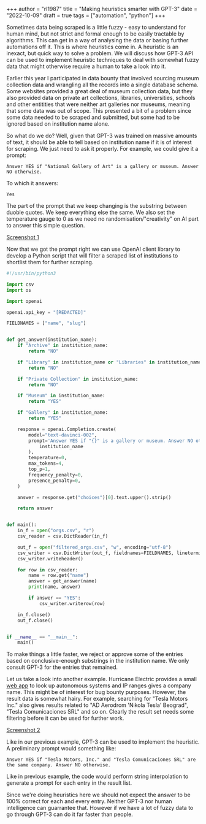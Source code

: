 +++
author = "rl1987"
title = "Making heuristics smarter with GPT-3"
date = "2022-10-09"
draft = true
tags = ["automation", "python"]
+++

Sometimes data being scraped is a little fuzzy - easy to understand for human mind,
but not strict and formal enough to be easily tractable by algorithms. This can
get in a way of analysing the data or basing further automations off it. This is
where heuristics come in. A heuristic is an inexact, but quick way to solve a
problem. We will discuss how GPT-3 API can be used to implement heuristic
techniques to deal with somewhat fuzzy data that might otherwise require a
human to take a look into it.

Earlier this year I participated in data bounty that involved sourcing museum
collection data and wrangling all the records into a single database schema.
Some websites provided a great deal of museum collection data, but they also
provided data on private art collections, libraries, universities, schools
and other entitities that were neither art galleries nor museums, meaning that
some data was out of scope. This presented a bit of a problem since some data
needed to be scraped and submitted, but some had to be ignored based on institution
name alone.

So what do we do? Well, given that GPT-3 was trained on massive amounts of text,
it should be able to tell based on institution name if it is of interest for
scraping. We just need to ask it properly. For example, we could give it a
prompt:

```
Answer YES if "National Gallery of Art" is a gallery or museum. Answer NO otherwise.
```

To which it answers:

```
Yes
```

The part of the prompt that we keep changing is the substring between duoble quotes.
We keep everything else the same. We also set the temperature gauge to 0 as we need
no randomisation/"creativity" on AI part to answer this simple question. 

[Screenshot 1](/2022-10-09_10.42.58.png)

Now that we got the prompt right we can use OpenAI client library to develop a Python
script that will filter a scraped list of institutions to shortlist them for further
scraping. 


```python
#!/usr/bin/python3

import csv
import os

import openai

openai.api_key = "[REDACTED]"

FIELDNAMES = ["name", "slug"]


def get_answer(institution_name):
    if "Archive" in institution_name:
        return "NO"

    if "Library" in institution_name or "Libraries" in institution_name:
        return "NO"

    if "Private Collection" in institution_name:
        return "NO"

    if "Museum" in institution_name:
        return "YES"

    if "Gallery" in institution_name:
        return "YES"

    response = openai.Completion.create(
        model="text-davinci-002",
        prompt='Answer YES if "{}" is a gallery or museum. Answer NO otherwise.'.format(
            institution_name
        ),
        temperature=0,
        max_tokens=4,
        top_p=1,
        frequency_penalty=0,
        presence_penalty=0,
    )

    answer = response.get("choices")[0].text.upper().strip()

    return answer


def main():
    in_f = open("orgs.csv", "r")
    csv_reader = csv.DictReader(in_f)

    out_f = open("filtered_orgs.csv", "w", encoding="utf-8")
    csv_writer = csv.DictWriter(out_f, fieldnames=FIELDNAMES, lineterminator="\n")
    csv_writer.writeheader()

    for row in csv_reader:
        name = row.get("name")
        answer = get_answer(name)
        print(name, answer)

        if answer == "YES":
            csv_writer.writerow(row)

    in_f.close()
    out_f.close()


if __name__ == "__main__":
    main()
```

To make things a little faster, we reject or approve some of the entries based
on conclusive-enough substrings in the institution name. We only consult GPT-3
for the entries that remained.

Let us take a look into another example. Hurricane Electric provides a small
[web app](https://bgp.he.net/) to look up autonomous systems and IP ranges gives a company name.
This might be of interest for bug bounty purposes. However, the result data
is somewhat hairy. For example, searching for "Tesla Motors Inc." also gives
results related to "AD Aerodrom 'Nikola Tesla' Beograd", "Tesla Comunicaciones SRL"
and so on. Clearly the result set needs some filtering before it can be used
for further work.

[Screenshot 2](/2022-10-08_14.16.53.png)

Like in our previous example, GPT-3 can be used to implement the heuristic.
A preliminary prompt would something like:

```
Answer YES if "Tesla Motors, Inc." and "Tesla Comunicaciones SRL" are the same company. Answer NO otherwise.
```

Like in previous example, the code would perform string interpolation to generate
a prompt for each entry in the result list.

Since we're doing heuristics here we should not expect the answer to be 100%
correct for each and every entry. Neither GPT-3 nor human intelligence can guarrantee
that. However if we have a lot of fuzzy data to go through GPT-3 can do it far faster
than people.

